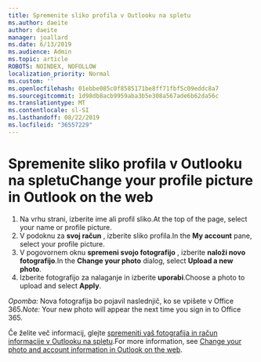 ```yaml
---
title: Spremenite sliko profila v Outlooku na spletu
ms.author: daeite
author: daeite
manager: joallard
ms.date: 6/13/2019
ms.audience: Admin
ms.topic: article
ROBOTS: NOINDEX, NOFOLLOW
localization_priority: Normal
ms.custom: ''
ms.openlocfilehash: 01ebbe085c0f8585171be8ff71fbf5c09eddc8a7
ms.sourcegitcommit: 1d98db8acb9959aba3b5e308a567ade6b62da56c
ms.translationtype: MT
ms.contentlocale: sl-SI
ms.lasthandoff: 08/22/2019
ms.locfileid: "36557229"
---
```

# <a name="change-your-profile-picture-in-outlook-on-the-web"></a><span data-ttu-id="d5beb-102">Spremenite sliko profila v Outlooku na spletu</span><span class="sxs-lookup"><span data-stu-id="d5beb-102">Change your profile picture in Outlook on the web</span></span>

1. <span data-ttu-id="d5beb-103">Na vrhu strani, izberite ime ali profil sliko.</span><span class="sxs-lookup"><span data-stu-id="d5beb-103">At the top of the page, select your name or profile picture.</span></span>
1. <span data-ttu-id="d5beb-104">V podoknu za **svoj račun** , izberite sliko profila.</span><span class="sxs-lookup"><span data-stu-id="d5beb-104">In the **My account** pane, select your profile picture.</span></span>
1. <span data-ttu-id="d5beb-105">V pogovornem oknu **spremeni svojo fotografijo** , izberite **naloži novo fotografijo**.</span><span class="sxs-lookup"><span data-stu-id="d5beb-105">In the **Change your photo** dialog, select **Upload a new photo**.</span></span>
1. <span data-ttu-id="d5beb-106">Izberite fotografijo za nalaganje in izberite **uporabi**.</span><span class="sxs-lookup"><span data-stu-id="d5beb-106">Choose a photo to upload and select **Apply**.</span></span>

<span data-ttu-id="d5beb-107">*Opomba:* Nova fotografija bo pojavil naslednjič, ko se vpišete v Office 365.</span><span class="sxs-lookup"><span data-stu-id="d5beb-107">*Note:* Your new photo will appear the next time you sign in to Office 365.</span></span>

<span data-ttu-id="d5beb-108">Če želite več informacij, glejte [spremeniti vaš fotografija in račun informacije v Outlooku na spletu](https://support.office.com/article/b2dbb289-851d-4bed-93c3-3e136f5659ec).</span><span class="sxs-lookup"><span data-stu-id="d5beb-108">For more information, see [Change your photo and account information in Outlook on the web](https://support.office.com/article/b2dbb289-851d-4bed-93c3-3e136f5659ec).</span></span>